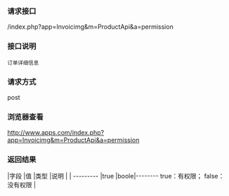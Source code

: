 ### **请求接口**
/index.php?app=Invoicimg&m=ProductApi&a=permission

### **接口说明**
`订单详细信息`

### **请求方式**
post

### **浏览器查看**
http://www.apps.com/index.php?app=Invoicimg&m=ProductApi&a=permission




### **返回结果**
|字段       |值             |类型    |说明           |
| --------- |true      |boole|--------   true：有权限； false：没有权限    |